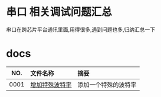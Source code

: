 # 串口 相关调试问题汇总

串口在跨芯片平台通讯里面,用得很多,遇到问题也多,归纳汇总一下


# docs

NO.|文件名称|摘要
:--:|:--|:--
0001| [增加特殊波特率](uart/0001_add_baud_20221221.md) | 添加一个特殊的波特率